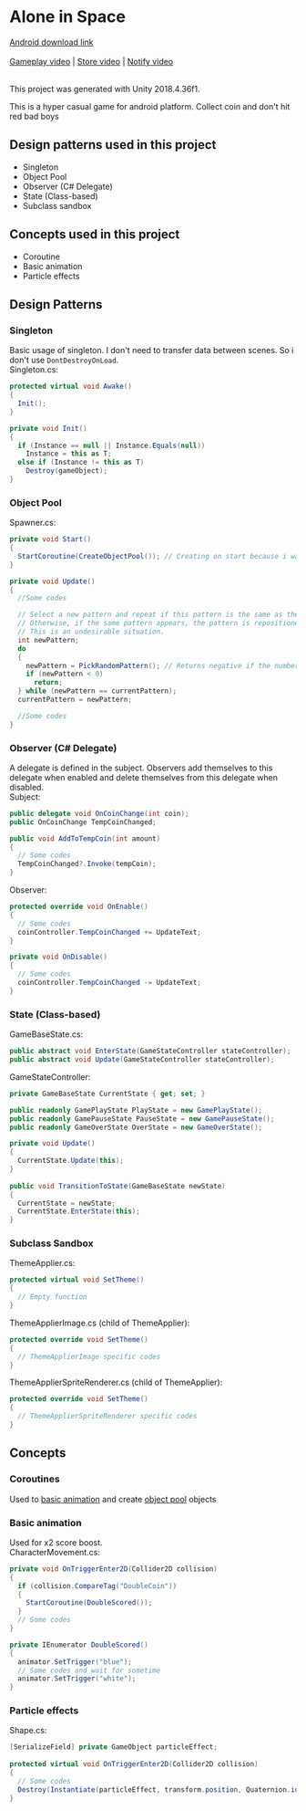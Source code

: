 # Alone in Space

[Android download link](https://play.google.com/store/apps/details?id=com.DefaultCompany.Endless_Game_1) <br><br>
[Gameplay video](https://youtu.be/4l-NsfY4w0o) |
[Store video](https://youtu.be/dAy0mjT7q4o) |
[Notify video](https://youtu.be/8Yq9a1YovLE) <br><br>

This project was generated with Unity 2018.4.36f1.

This is a hyper casual game for android platform. Collect coin and don't hit red bad boys

## Design patterns used in this project
* Singleton
* Object Pool
* Observer (C# Delegate)
* State (Class-based)
* Subclass sandbox

## Concepts used in this project
* Coroutine
* Basic animation
* Particle effects


## Design Patterns


### Singleton
Basic usage of singleton. I don't need to transfer data between scenes. So i don't use <code>DontDestroyOnLoad</code>. <br>
Singleton.cs:
```c#
protected virtual void Awake()
{
  Init();
}

private void Init()
{
  if (Instance == null || Instance.Equals(null))
    Instance = this as T;
  else if (Instance != this as T)
    Destroy(gameObject);
}
```


### Object Pool
Spawner.cs:
```c#
private void Start()
{
  StartCoroutine(CreateObjectPool()); // Creating on start because i want to objects load before game session. 
}

private void Update()
{
  //Some codes

  // Select a new pattern and repeat if this pattern is the same as the previous one.
  // Otherwise, if the same pattern appears, the pattern is repositioned without leaving the screen completely.
  // This is an undesirable situation. 
  int newPattern;
  do
  {
    newPattern = PickRandomPattern(); // Returns negative if the number of objects is insufficient  
    if (newPattern < 0)
      return;
  } while (newPattern == currentPattern);
  currentPattern = newPattern;

  //Some codes
}
```


### Observer (C# Delegate)
A delegate is defined in the subject. Observers add themselves to this delegate when enabled and delete themselves from this delegate when disabled.<br>
Subject:
```c#
public delegate void OnCoinChange(int coin);
public OnCoinChange TempCoinChanged;

public void AddToTempCoin(int amount)
{
  // Some codes
  TempCoinChanged?.Invoke(tempCoin);
}
```
Observer:
```c#
protected override void OnEnable()
{
  // Some codes
  coinController.TempCoinChanged += UpdateText;
}

private void OnDisable()
{
  // Some codes
  coinController.TempCoinChanged -= UpdateText;
}
```


### State (Class-based)
GameBaseState.cs:
```c#
public abstract void EnterState(GameStateController stateController);
public abstract void Update(GameStateController stateController);
```
GameStateController:
```c#
private GameBaseState CurrentState { get; set; }

public readonly GamePlayState PlayState = new GamePlayState();
public readonly GamePauseState PauseState = new GamePauseState();
public readonly GameOverState OverState = new GameOverState();

private void Update()
{
  CurrentState.Update(this);
}
    
public void TransitionToState(GameBaseState newState)
{
  CurrentState = newState;
  CurrentState.EnterState(this);
}
```


### Subclass Sandbox
ThemeApplier.cs:
```c#
protected virtual void SetTheme()
{
  // Empty function
}
```
ThemeApplierImage.cs (child of ThemeApplier):
```c#
protected override void SetTheme()
{
  // ThemeApplierImage specific codes
}
```
ThemeApplierSpriteRenderer.cs (child of ThemeApplier):
```c#
protected override void SetTheme()
{
  // ThemeApplierSpriteRenderer specific codes
}
```

## Concepts

### Coroutines 
Used to [basic animation](###-Basic-animation) and create [object pool](###-Object-Pool) objects

### Basic animation
Used for x2 score boost. <br>
CharacterMovement.cs:
```c#
private void OnTriggerEnter2D(Collider2D collision)
{
  if (collision.CompareTag("DoubleCoin"))
  {
    StartCoroutine(DoubleScored());
  }
  // Some codes
}

private IEnumerator DoubleScored()
{
  animator.SetTrigger("blue");
  // Some codes and wait for sometime 
  animator.SetTrigger("white");
}
```

### Particle effects
Shape.cs:
```c#
[SerializeField] private GameObject particleEffect;
    
protected virtual void OnTriggerEnter2D(Collider2D collision)
{
  // Some codes
  Destroy(Instantiate(particleEffect, transform.position, Quaternion.identity), 1f);
}
```
